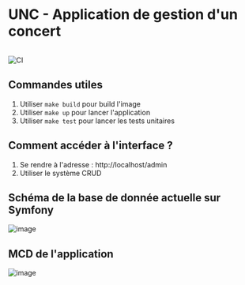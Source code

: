 # UNC - Application de gestion d'un concert

<a href="https://zupimages.net/viewer.php?id=22/38/ffye.png"><img src="https://zupimages.net/up/22/38/ffye.png" alt="" /></a>

![CI](https://github.com/dunglas/symfony-docker/workflows/CI/badge.svg)

## Commandes utiles

1. Utiliser `make build` pour build l'image
2. Utiliser `make up` pour lancer l'application
3. Utiliser `make test` pour lancer les tests unitaires

## Comment accéder à l'interface ?

1. Se rendre à l'adresse : http://localhost/admin
2. Utiliser le système CRUD

## Schéma de la base de donnée actuelle sur Symfony

![image](https://github.com/b2p-wilem/unc-project/blob/main/doc/symfony-database.png)

## MCD de l'application

![image](https://github.com/b2p-wilem/unc-project/blob/main/doc/MCD_Final.png)
